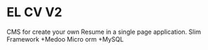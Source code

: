 # EL CV V2
CMS for create your own Resume in a single page application.
Slim Framework +Medoo Micro orm +MySQL


